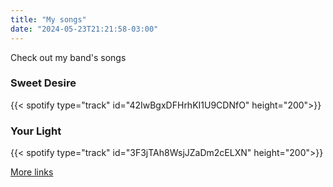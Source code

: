 ```yaml
---
title: "My songs"
date: "2024-05-23T21:21:58-03:00"
---
```


Check out my band's songs

### Sweet Desire
{{< spotify type="track" id="42IwBgxDFHrhKI1U9CDNfO" height="200">}}

### Your Light
{{< spotify type="track" id="3F3jTAh8WsjJZaDm2cELXN" height="200">}}


[More links](https://linktr.ee/we.are.delusional)